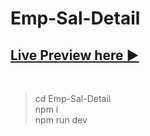 # Emp-Sal-Detail

<h2><a href="https://employee-salary-detail.vercel.app/">Live Preview here ▶</a></h2>
<br>

>  cd Emp-Sal-Detail <br>
>  npm i <br>
>  npm run dev <br>

